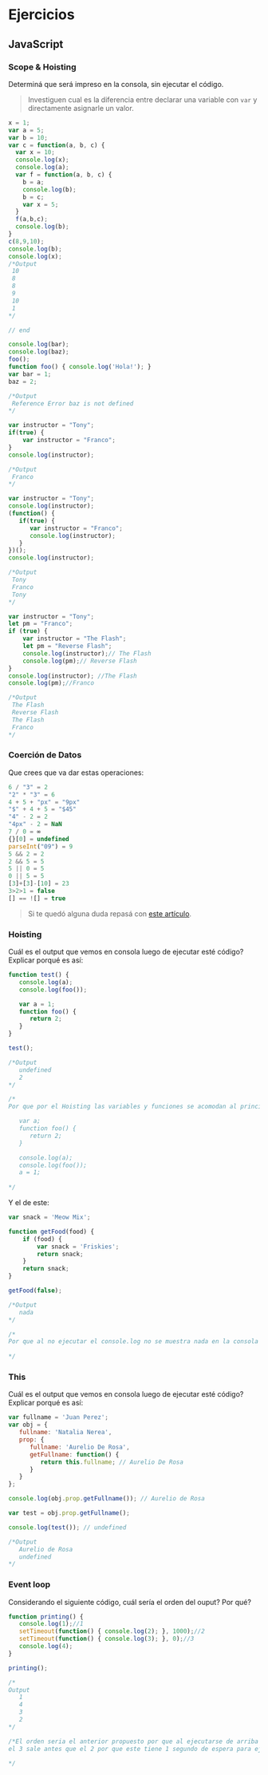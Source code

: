 
# Ejercicios

## JavaScript

### Scope & Hoisting

Determiná que será impreso en la consola, sin ejecutar el código.

> Investiguen cual es la diferencia entre declarar una variable con `var` y directamente asignarle un valor.

```javascript
x = 1;
var a = 5;
var b = 10;
var c = function(a, b, c) {
  var x = 10;
  console.log(x);
  console.log(a);
  var f = function(a, b, c) {
    b = a;
    console.log(b);
    b = c;
    var x = 5;
  }
  f(a,b,c);
  console.log(b);
}
c(8,9,10);
console.log(b);
console.log(x);
/*Output 
 10
 8
 8
 9
 10
 1
*/

// end
```

```javascript
console.log(bar);
console.log(baz);
foo();
function foo() { console.log('Hola!'); }
var bar = 1;
baz = 2;

/*Output
 Reference Error baz is not defined
*/
```

```javascript
var instructor = "Tony";
if(true) {
    var instructor = "Franco";
}
console.log(instructor);

/*Output
 Franco
*/
```

```javascript
var instructor = "Tony";
console.log(instructor);
(function() {
   if(true) {
      var instructor = "Franco";
      console.log(instructor);
   }
})();
console.log(instructor);

/*Output
 Tony
 Franco
 Tony
*/
```

```javascript
var instructor = "Tony";
let pm = "Franco";
if (true) {
    var instructor = "The Flash";
    let pm = "Reverse Flash";
    console.log(instructor);// The Flash
    console.log(pm);// Reverse Flash
}
console.log(instructor); //The Flash
console.log(pm);//Franco

/*Output
 The Flash
 Reverse Flash
 The Flash
 Franco
*/

```
### Coerción de Datos

Que crees que va dar estas operaciones:

```javascript
6 / "3" = 2
"2" * "3" = 6
4 + 5 + "px" = "9px"
"$" + 4 + 5 = "$45"
"4" - 2 = 2
"4px" - 2 = NaN
7 / 0 = ∞
{}[0] = undefined
parseInt("09") = 9
5 && 2 = 2
2 && 5 = 5 
5 || 0 = 5
0 || 5 = 5
[3]+[3]-[10] = 23
3>2>1 = false
[] == ![] = true
```

> Si te quedó alguna duda repasá con [este artículo](http://javascript.info/tutorial/object-conversion).


### Hoisting

Cuál es el output que vemos en consola luego de ejecutar esté código? Explicar porqué es así:

```javascript
function test() {
   console.log(a);
   console.log(foo());

   var a = 1;
   function foo() {
      return 2;
   }
}

test();

/*Output
   undefined
   2
*/

/*
Por que por el Hoisting las variables y funciones se acomodan al principio de su ámbito respectivo:

   var a;
   function foo() {
      return 2;
   }

   console.log(a);
   console.log(foo());
   a = 1;
   
*/
```

Y el de este:

```javascript
var snack = 'Meow Mix';

function getFood(food) {
    if (food) {
        var snack = 'Friskies';
        return snack;
    }
    return snack;
}

getFood(false);

/*Output
   nada
*/

/*
Por que al no ejecutar el console.log no se muestra nada en la consola
   
*/

```


### This

Cuál es el output que vemos en consola luego de ejecutar esté código? Explicar porqué es así:

```javascript
var fullname = 'Juan Perez';
var obj = {
   fullname: 'Natalia Nerea',
   prop: {
      fullname: 'Aurelio De Rosa',
      getFullname: function() {
         return this.fullname; // Aurelio De Rosa
      }
   }
};

console.log(obj.prop.getFullname()); // Aurelio de Rosa

var test = obj.prop.getFullname();

console.log(test()); // undefined

/*Output
   Aurelio de Rosa
   undefined
*/
```

### Event loop

Considerando el siguiente código, cuál sería el orden del ouput? Por qué?

```javascript
function printing() {
   console.log(1);//1
   setTimeout(function() { console.log(2); }, 1000);//2
   setTimeout(function() { console.log(3); }, 0);//3
   console.log(4);
}

printing();

/*
Output
   1
   4
   3
   2
*/

/*El orden seria el anterior propuesto por que al ejecutarse de arriba a abajo el codigo los conmsole.log pasan primer, despues los intervalos
el 3 sale antes que el 2 por que este tiene 1 segundo de espera para ejecutar el console.log

*/
```